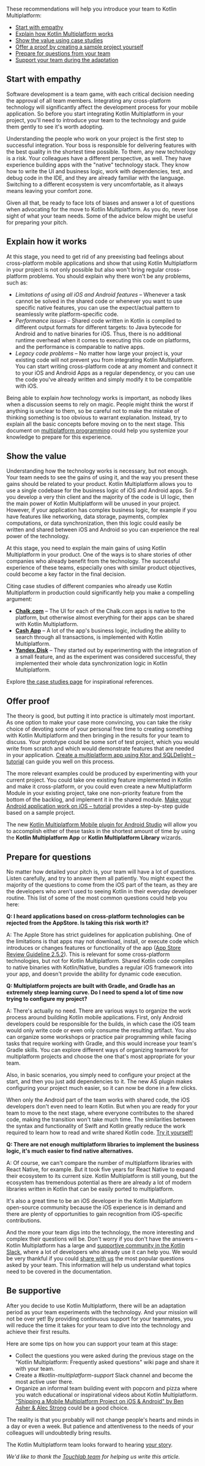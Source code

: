 [//]: # (title: Introduce cross-platform development to your team)

These recommendations will help you introduce your team to Kotlin Multiplatform:

* [Start with empathy](#start-with-empathy)
* [Explain how Kotlin Multiplatform works](#explain-how-it-works)
* [Show the value using case studies](#show-the-value)
* [Offer a proof by creating a sample project yourself](#offer-proof)
* [Prepare for questions from your team](#prepare-for-questions)
* [Support your team during the adaptation](#be-supportive)

## Start with empathy

Software development is a team game, with each critical decision needing the approval of all team members. Integrating any cross-platform technology will significantly affect the development process for your mobile application. So before you start integrating Kotlin Multiplatform in your project, you'll need to introduce your team to the technology and guide them gently to see it's worth adopting.

Understanding the people who work on your project is the first step to successful integration. Your boss is responsible for delivering features with the best quality in the shortest time possible. To them, any new technology is a risk. Your colleagues have a different perspective, as well. They have experience building apps with the "native" technology stack. They know how to write the UI and business logic, work with dependencies, test, and debug code in the IDE, and they are already familiar with the language. Switching to a different ecosystem is very uncomfortable, as it always means leaving your comfort zone.

Given all that, be ready to face lots of biases and answer a lot of questions when advocating for the move to Kotlin Multiplatform. As you do, never lose sight of what your team needs. Some of the advice below might be useful for preparing your pitch.

## Explain how it works

At this stage, you need to get rid of any preexisting bad feelings about cross-platform mobile applications and show that using Kotlin Multiplatform in your project is not only possible but also won't bring regular cross-platform problems. You should explain why there won't be any problems, such as:

*   _Limitations of using all iOS and Android features_ – Whenever a task cannot be solved in the shared code or whenever you want to use specific native features, you can use the expect/actual pattern to seamlessly write platform-specific code.
*   _Performance issues_ – Shared code written in Kotlin is compiled to different output formats for different targets: to Java bytecode for Android and to native binaries for iOS. Thus, there is no additional runtime overhead when it comes to executing this code on platforms, and the performance is comparable to native apps.
*   _Legacy code problems_ – No matter how large your project is, your existing code will not prevent you from integrating Kotlin Multiplatform. You can start writing cross-platform code at any moment and connect it to your iOS and Android Apps as a regular dependency, or you can use the code you've already written and simply modify it to be compatible with iOS.

Being able to explain _how_ technology works is important, as nobody likes when a discussion seems to rely on magic. People might think the worst if anything is unclear to them, so be careful not to make the mistake of thinking something is too obvious to warrant explanation. Instead, try to explain all the basic concepts before moving on to the next stage. This document on [multiplatform programming](multiplatform.md) could help you systemize your knowledge to prepare for this experience.

## Show the value

Understanding how the technology works is necessary, but not enough. Your team needs to see the gains of using it, and the way you present these gains should be related to your product. Kotlin Multiplatform allows you to use a single codebase for the business logic of iOS and Android apps. So if you develop a very thin client and the majority of the code is UI logic, then the main power of Kotlin Multiplatform will be unused in your project. However, if your application has complex business logic, for example if you have features like networking, data storage, payments, complex computations, or data synchronization, then this logic could easily be written and shared between iOS and Android so you can experience the real power of the technology.

At this stage, you need to explain the main gains of using Kotlin Multiplatform in your product. One of the ways is to share stories of other companies who already benefit from the technology. The successful experience of these teams, especially ones with similar product objectives, could become a key factor in the final decision.

Citing case studies of different companies who already use Kotlin Multiplatform in production could significantly help you make a compelling argument:

*   **[Chalk.com](https://kotlinlang.org/lp/multiplatform/case-studies/chalk)** – The UI for each of the Chalk.com apps is native to the platform, but otherwise almost everything for their apps can be shared with Kotlin Multiplatform.
*   **[Cash App](https://kotlinconf.com/2019/talks/video/2019/116027/)** – A lot of the app's business logic, including the ability to search through all transactions, is implemented with Kotlin Multiplatform.
*   **[Yandex.Disk](https://kotlinlang.org/lp/multiplatform/case-studies/yandex)** – They started out by experimenting with the integration of a small feature, and as the experiment was considered successful, they implemented their whole data synchronization logic in Kotlin Multiplatform.

Explore [the case studies page](https://kotlinlang.org/lp/multiplatform/case-studies) for inspirational references.

## Offer proof

The theory is good, but putting it into practice is ultimately most important. As one option to make your case more convincing, you can take the risky choice of devoting some of your personal free time to creating something with Kotlin Multiplatform and then bringing in the results for your team to discuss. Your prototype could be some sort of test project, which you would write from scratch and which would demonstrate features that are needed in your application. 
[Create a multiplatform app using Ktor and SQLDelight – tutorial](https://www.jetbrains.com/help/kotlin-multiplatform-dev/multiplatform-ktor-sqldelight.html) can guide you well on this process. 

The more relevant examples could be produced by experimenting with your current project. You could take one existing feature implemented in Kotlin and make it cross-platform, or you could even create a new Multiplatform Module in your existing project, take one non-priority feature from the bottom of the backlog, and implement it in the shared module. 
[Make your Android application work on iOS – tutorial](https://www.jetbrains.com/help/kotlin-multiplatform-dev/multiplatform-integrate-in-existing-app.html) provides a step-by-step guide based on a sample project.

The new [Kotlin Multiplatform Mobile plugin for Android Studio](https://plugins.jetbrains.com/plugin/14936-kotlin-multiplatform-mobile) will allow you to accomplish either of these tasks in the shortest amount of time by using the **Kotlin Multiplatform App** or **Kotlin Multiplatform Library** wizards.

## Prepare for questions

No matter how detailed your pitch is, your team will have a lot of questions. Listen carefully, and try to answer them all patiently. You might expect the majority of the questions to come from the iOS part of the team, as they are the developers who aren't used to seeing Kotlin in their everyday developer routine. This list of some of the most common questions could help you here:

**Q: I heard applications based on cross-platform technologies can be rejected from the AppStore. Is taking this risk worth it?**

A: The Apple Store has strict guidelines for application publishing. One of the limitations is that apps may not download, install, or execute code which introduces or changes features or functionality of the app ([App Store Review Guideline 2.5.2](https://developer.apple.com/app-store/review/guidelines/#software-requirements)). This is relevant for some cross-platform technologies, but not for Kotlin Multiplatform. Shared Kotlin code compiles to native binaries with Kotlin/Native, bundles a regular iOS framework into your app, and doesn't provide the ability for dynamic code execution.

**Q: Multiplatform projects are built with Gradle, and Gradle has an extremely steep learning curve. Do I need to spend a lot of time now trying to configure my project?**

A: There's actually no need. There are various ways to organize the work process around building Kotlin mobile applications. First, only Android developers could be responsible for the builds, in which case the iOS team would only write code or even only consume the resulting artifact. You also can organize some workshops or practice pair programming while facing tasks that require working with Gradle, and this would increase your team's Gradle skills. You can explore different ways of organizing teamwork for multiplatform projects and choose the one that's most appropriate for your team.

Also, in basic scenarios, you simply need to configure your project at the start, and then you just add dependencies to it. The new AS plugin makes configuring your project much easier, so it can now be done in a few clicks.

When only the Android part of the team works with shared code, the iOS developers don't even need to learn Kotlin. But when you are ready for your team to move to the next stage, where everyone contributes to the shared code, making the transition won't take much time. The similarities between the syntax and functionality of Swift and Kotlin greatly reduce the work required to learn how to read and write shared Kotlin code. [Try it yourself!](https://play.kotlinlang.org/koans/overview)

**Q: There are not enough multiplatform libraries to implement the business logic, it's much easier to find native alternatives.**

A: Of course, we can't compare the number of multiplatform libraries with React Native, for example. But it took five years for React Native to expand their ecosystem to its current size. Kotlin Multiplatform is still young, but the ecosystem has tremendous potential as there are already a lot of modern libraries written in Kotlin that can be easily ported to multiplatform. 

It's also a great time to be an iOS developer in the Kotlin Multiplatform open-source community because the iOS experience is in demand and there are plenty of opportunities to gain recognition from iOS-specific contributions.

And the more your team digs into the technology, the more interesting and complex their questions will be. Don't worry if you don't have the answers – Kotlin Multiplatform has a large and [supportive community in the Kotlin Slack](https://kotlinlang.slack.com/archives/C3PQML5NU), where a lot of developers who already use it can help you. We would be very thankful if you could [share with us](mailto:kotlin.multiplatform.feedback@kotlinlang.org) the most popular questions asked by your team. This information will help us understand what topics need to be covered in the documentation. 

## Be supportive

After you decide to use Kotlin Multiplatform, there will be an adaptation period as your team experiments with the technology. And your mission will not be over yet! By providing continuous support for your teammates, you will reduce the time it takes for your team to dive into the technology and achieve their first results.

Here are some tips on how you can support your team at this stage:

*   Collect the questions you were asked during the previous stage on the "Kotlin Multiplatform: Frequently asked questions" wiki page and share it with your team.
*   Create a _#kotlin-multiplatform-support_ Slack channel and become the most active user there.
*   Organize an informal team building event with popcorn and pizza where you watch educational or inspirational videos about Kotlin Multiplatform. ["Shipping a Mobile Multiplatform Project on iOS & Android" by Ben Asher & Alec Strong](https://www.youtube.com/watch?v=je8aqW48JiA) could be a good choice.

The reality is that you probably will not change people's hearts and minds in a day or even a week. But patience and attentiveness to the needs of your colleagues will undoubtedly bring results. 

The Kotlin Multiplatform team looks forward to hearing [your story](mailto:kotlin.multiplatform.feedback@kotlinlang.org).

_We'd like to thank the [Touchlab team](https://touchlab.co) for helping us write this article._

